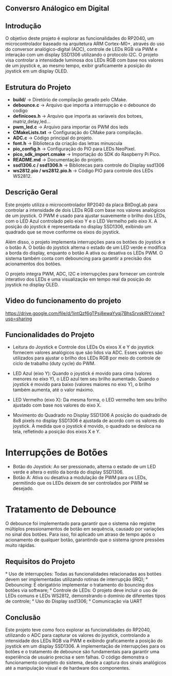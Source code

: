## Conversro Análogico em Digital

## Introdução
O objetivo deste projeto é explorar as funcionalidades do RP2040, um microcontrolador baseado na arquitetura ARM Cortex-M0+, através do uso do conversor analógico-digital (ADC), controle de LEDs RGB via PWM e interação com um display SSD1306 utilizando o protocolo I2C. O projeto visa controlar a intensidade luminosa dos LEDs RGB com base nos valores de um joystick e, ao mesmo tempo, exibir graficamente a posição do joystick em um display OLED.

## Estrutura do Projeto  
- **build/** → Diretório de compilação gerado pelo CMake.   
- **debounce.c** → Arquivo que importa a interrupção e o debounce do codigo 
- **definicoes.h** → Arquivo que importa as variaveis dos botoes, matriz,delay,led... 
- **pwm_led.c** → Arquivo para importar os PWM dos leds 
- **CMakeLists.txt** → Configuração do CMake para compilação.  
- **ADC.c** → Código principal do projeto.  
- **font.h** → Biblioteca da criação das letras minuscula
- **pio_config.h** → Configuração do PIO para LEDs NeoPixel.  
- **pico_sdk_import.cmake** → Importação do SDK do Raspberry Pi Pico.  
- **README.md** → Documentação do projeto.  
- **ssd1306.c / ssd1306.h** → Bibliotecas para controle do Display ssd1306  
- **ws2812.pio / ws2812.pio.h** → Código PIO para controle dos LEDs WS2812.  


## Descrição Geral

Este projeto utiliza o microcontrolador RP2040 da placa BitDogLab para controlar a intensidade de dois LEDs RGB com base nos valores analógicos de um joystick. O PWM é usado para ajustar suavemente o brilho dos LEDs, com o LED Azul controlado pelo eixo Y e o LED Vermelho pelo eixo X. A posição do joystick é representada no display SSD1306, exibindo um quadrado que se move conforme os eixos do joystick.

Além disso, o projeto implementa interrupções para os botões do joystick e o botão A. O botão do joystick alterna o estado de um LED verde e modifica a borda do display, enquanto o botão A ativa ou desativa os LEDs PWM. O sistema também conta com debouncing para garantir a precisão dos acionamentos dos botões.

O projeto integra PWM, ADC, I2C e interrupções para fornecer um controle interativo dos LEDs e uma visualização em tempo real da posição do joystick no display OLED.
 

## Video do funcionamento do projeto
https://drive.google.com/file/d/1intQzf6gTPsj8ewaYyqj7BhsSrvsklRY/view?usp=sharing


## Funcionalidades do Projeto
- Leitura do Joystick e Controle dos LEDs
Os eixos X e Y do joystick fornecem valores analógicos que são lidos via ADC. Esses valores são utilizados para ajustar o brilho dos LEDs RGB por meio do controle de ciclo de trabalho (duty cycle) do PWM.

- LED Azul (eixo Y): Quando o joystick é movido para cima (valores menores no eixo Y), o LED azul tem seu brilho aumentado. Quando o joystick é movido para baixo (valores maiores no eixo Y), o brilho também aumenta, até o valor máximo.
- LED Vermelho (eixo X): Da mesma forma, o LED vermelho tem seu brilho ajustado com base nos valores do eixo X.
- Movimento do Quadrado no Display SSD1306
A posição do quadrado de 8x8 pixels no display SSD1306 é ajustada de acordo com os valores do joystick. À medida que o joystick é movido, o quadrado se desloca na tela, refletindo a posição dos eixos X e Y.

# Interrupções de Botões
- Botão do Joystick: Ao ser pressionado, alterna o estado de um LED verde e altera o estilo da borda do display SSD1306.
- Botão A: Ativa ou desativa a modulação de PWM para os LEDs, permitindo que os LEDs deixem de ser controlados por PWM se desejado.

# Tratamento de Debounce
O debounce foi implementado para garantir que o sistema não registre múltiplos pressionamentos de botão em sequência, causado por variações no sinal dos botões. Para isso, foi aplicado um atraso de tempo após o acionamento de qualquer botão, garantindo que o sistema ignore pressões muito rápidas.

## Requisitos do Projeto
° Uso de interrupções: Todas as funcionalidades relacionadas aos botões devem ser implementadas
utilizando rotinas de interrupção (IRQ);
° Debouncing: É obrigatório implementar o tratamento do bouncing dos botões via software;
° Controle de LEDs: O projeto deve incluir o uso de LEDs comuns e LEDs WS2812, demonstrando o
domínio de diferentes tipos de controle;
° Uso do Display ssd1306;
° Comunicação via UART

## Conclusão
Este projeto teve como foco explorar as funcionalidades do RP2040, utilizando o ADC para capturar os valores do joystick, controlando a intensidade dos LEDs RGB via PWM e exibindo graficamente a posição do joystick em um display SSD1306. A implementação de interrupções para os botões e o tratamento de debounce são fundamentais para garantir uma experiência de usuário precisa e sem falhas. O código demonstra o funcionamento completo do sistema, desde a captura dos sinais analógicos até a manipulação visual e de hardware dos componentes.